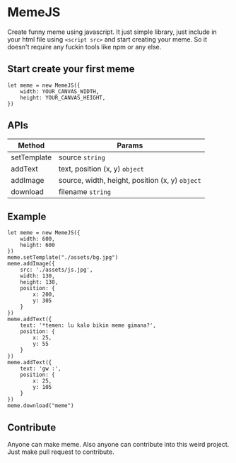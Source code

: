 # MemeJS
Create funny meme using javascript. It just simple library, just include in your html file using `<script src>` and start creating your meme. So it doesn't require any fuckin tools like npm or any else.

## Start create your first meme
```
let meme = new MemeJS({
    width: YOUR_CANVAS_WIDTH,
    height: YOUR_CANVAS_HEIGHT,
})
```

## APIs
|Method|Params|
|---|--|
|setTemplate|source `string`|
|addText|text, position (x, y) `object`|
|addImage|source, width, height, position (x, y) `object`|
|download|filename `string`|

## Example
```
let meme = new MemeJS({
    width: 600,
    height: 600
})
meme.setTemplate("./assets/bg.jpg")
meme.addImage({
    src: './assets/js.jpg',
    width: 130,
    height: 130,
    position: {
        x: 200,
        y: 305
    }
})
meme.addText({
    text: '*temen: lu kalo bikin meme gimana?',
    position: {
        x: 25, 
        y: 55
    }
})
meme.addText({
    text: 'gw :',
    position: {
        x: 25, 
        y: 105
    }
})
meme.download("meme")
```

## Contribute
Anyone can make meme. Also anyone can contribute into this weird project. Just make pull request to contribute. 
